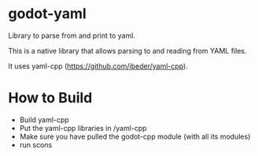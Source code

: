 # godot-yaml
Library to parse from and print to yaml.

This is a native library that allows parsing to and reading from YAML files.

It uses yaml-cpp (https://github.com/jbeder/yaml-cpp).

# How to Build
- Build yaml-cpp
- Put the yaml-cpp libraries in <godot-yaml>/yaml-cpp
- Make sure you have pulled the godot-cpp module (with all its modules)
- run scons
